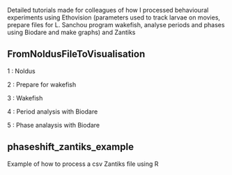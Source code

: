 Detailed tutorials made for colleagues of how I processed behavioural experiments using Ethovision (parameters used to track larvae on movies, prepare files for L. Sanchou program wakefish, analyse periods and phases using Biodare and make graphs) and Zantiks

## FromNoldusFileToVisualisation

1 : Noldus

2 : Prepare for wakefish

3 : Wakefish

4 : Period analysis with Biodare

5 : Phase analaysis with Biodare

## phaseshift_zantiks_example

Example of how to process a csv Zantiks file using R

